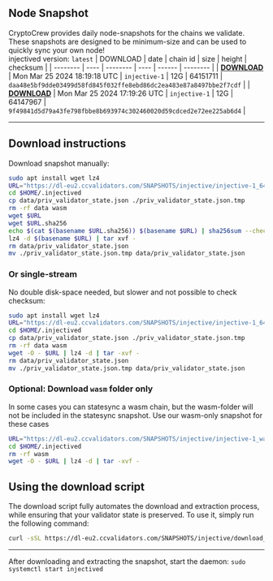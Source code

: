## Node Snapshot
CryptoCrew provides daily node-snapshots for the chains we validate. These snapshots are designed to be minimum-size and can be used to quickly sync your own node!  
injectived version: `latest`
| DOWNLOAD | date | chain id | size | height | checksum |
| -------- | ---- | -------- | ---- | ------ | -------- |
| **[DOWNLOAD](https://dl-eu2.ccvalidators.com/SNAPSHOTS/injective/injective-1_64151711.tar.lz4)** | Mon Mar 25 2024 18:19:18 UTC | `injective-1` | 12G | 64151711 | `daa48e5bf9dde03499d58fd845f032ffe8ebd86dc2ea483e87a8497bbe2f7cdf` |
| **[DOWNLOAD](https://dl-eu2.ccvalidators.com/SNAPSHOTS/injective/injective-1_64147967.tar.lz4)** | Mon Mar 25 2024 17:19:26 UTC | `injective-1` | 12G | 64147967 | `9f49841d5d79a43fe798fbbe8b693974c302460020d59cdced2e72ee225ab6d4` |

---

## Download instructions
Download snapshot manually:
```sh
sudo apt install wget lz4
URL="https://dl-eu2.ccvalidators.com/SNAPSHOTS/injective/injective-1_64151711.tar.lz4"
cd $HOME/.injectived
cp data/priv_validator_state.json ./priv_validator_state.json.tmp
rm -rf data wasm
wget $URL
wget $URL.sha256
echo $(cat $(basename $URL.sha256)) $(basename $URL) | sha256sum --check
lz4 -d $(basename $URL) | tar xvf -
rm data/priv_validator_state.json
mv ./priv_validator_state.json.tmp data/priv_validator_state.json
```

### Or single-stream
No double disk-space needed, but slower and not possible to check checksum:
```sh
sudo apt install wget lz4
URL="https://dl-eu2.ccvalidators.com/SNAPSHOTS/injective/injective-1_64151711.tar.lz4"
cd $HOME/.injectived
cp data/priv_validator_state.json ./priv_validator_state.json.tmp
rm -rf data wasm
wget -O - $URL | lz4 -d | tar -xvf -
rm data/priv_validator_state.json
mv ./priv_validator_state.json.tmp data/priv_validator_state.json
```

### Optional: Download `wasm` folder only
In some cases you can statesync a wasm chain, but the wasm-folder will not be included in the statesync snapshot. Use our wasm-only snapshot for these cases
```sh
URL="https://dl-eu2.ccvalidators.com/SNAPSHOTS/injective/injective-1_wasm.tar.lz4"
cd $HOME/.injectived
rm -rf wasm
wget -O - $URL | lz4 -d | tar -xvf -
```



## Using the download script

The download script fully automates the download and extraction process, while ensuring that your validator state is preserved. To use it, simply run the following command:
```sh
curl -sSL https://dl-eu2.ccvalidators.com/SNAPSHOTS/injective/download_snapshot.sh | bash
```
---

After downloading and extracting the snapshot, start the daemon: `sudo systemctl start injectived`

